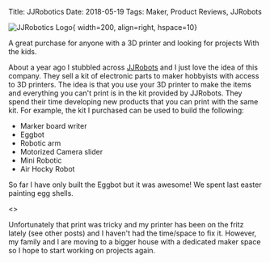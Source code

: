 Title: JJRobotics
Date: 2018-05-19
Tags: Maker, Product Reviews, JJRobots

![JJRobotics Logo](https://www.jjrobots.com/wp-content/uploads/2018/10/jjrobots-logo-500x242.png){ width=200, align=right, hspace=10}

A great purchase for anyone with a 3D printer and looking for projects With the kids.

About a year ago I stubbled across [JJRobots](//www.jjrobots.com/) and I just love the idea of this company.  They sell a kit of electronic parts to maker hobbyists with access to 3D printers.   The idea is that you use your 3D printer to make the items and everything you can't print is in the kit provided by JJRobots.  They spend their time developing new products that you can print with the same kit.  For example, the kit I purchased can be used to build the following:

- Marker board writer
- Eggbot
- Robotic arm
- Motorized Camera slider
- Mini Robotic
- Air Hocky Robot

So far I have only built the Eggbot but it was awesome!  We spent last easter painting egg shells.

<<Pictures here>>

Unfortunately that print was tricky and my printer has been on the fritz lately (see other posts) and I haven't had the time/space to fix it.  However, my family and I are moving to a bigger house with a dedicated maker space so I hope to start working on projects again.  
